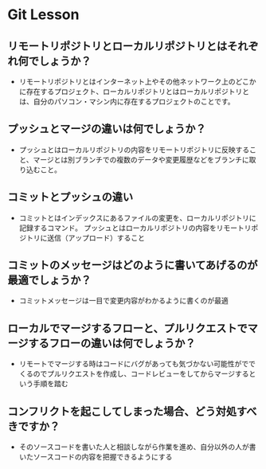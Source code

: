 # Git Lesson

## リモートリポジトリとローカルリポジトリとはそれぞれ何でしょうか？
- リモートリポジトリとはインターネット上やその他ネットワーク上のどこかに存在するプロジェクト、ローカルリポジトリとはローカルリポジトリとは、自分のパソコン・マシン内に存在するプロジェクトのことです。


## プッシュとマージの違いは何でしょうか？

- プッシュとはローカルリポジトリの内容をリモートリポジトリに反映すること、マージとは別ブランチでの複数のデータや変更履歴などをブランチに取り込むこと。

## コミットとプッシュの違い

- コミットとはインデックスにあるファイルの変更を、ローカルリポジトリに記録するコマンド。
プッシュとはローカルリポジトリの内容をリモートリポジトリに送信（アップロード）すること

## コミットのメッセージはどのように書いてあげるのが最適でしょうか？

- コミットメッセージは一目で変更内容がわかるように書くのが最適

## ローカルでマージするフローと、プルリクエストでマージするフローの違いは何でしょうか？

- リモートでマージする時はコードにバグがあっても気づかない可能性がででくるのでプルリクエストを作成し、コードレビューをしてからマージするという手順を踏む

## コンフリクトを起こしてしまった場合、どう対処すべきですか？
- そのソースコードを書いた人と相談しながら作業を進め、自分以外の人が書いたソースコードの内容を把握できるようにする